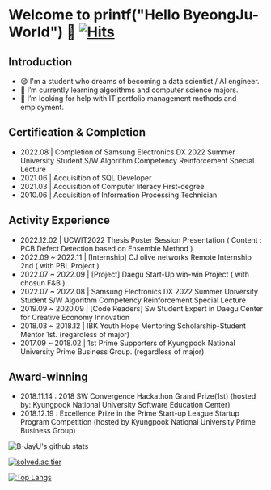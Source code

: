 # Welcome to printf("Hello ByeongJu-World") 👋  [![Hits](https://hits.seeyoufarm.com/api/count/incr/badge.svg?url=https%3A%2F%2Fgithub.com%2FYU-BYEONGJU&count_bg=%23E195EB&title_bg=%23FFF9F9&icon=&icon_color=%23686363&title=hits&edge_flat=false)](https://hits.seeyoufarm.com)

## Introduction 
- 😄 I'm a student who dreams of becoming a data scientist / AI engineer.
- 🔭 I’m currently learning algorithms and computer science majors.
- 🌱 I’m looking for help with IT portfolio management methods and employment.

## Certification & Completion
- 2022.08  | Completion of Samsung Electronics DX 2022 Summer University Student S/W Algorithm Competency Reinforcement Special Lecture
- 2021.06  | Acquisition of SQL Developer
- 2021.03  | Acquisition of Computer literacy First-degree
- 2010.06  | Acquisition of Information Processing Technician

## Activity Experience
- 2022.12.02  | UCWIT2022 Thesis Poster Session Presentation ( Content : PCB Defect Detection based on Ensemble Method )
- 2022.09 ~ 2022.11 | [Internship] CJ olive networks Remote Internship 2nd ( with PBL Project )
- 2022.07 ~ 2022.09 | [Project] Daegu Start-Up win-win Project ( with chosun F&B )
- 2022.07 ~ 2022.08 | Samsung Electronics DX 2022 Summer University Student S/W Algorithm Competency Reinforcement Special Lecture
- 2019.09 ~ 2020.09 | [Code Readers] Sw Student Expert in Daegu Center for Creative Economy Innovation 
- 2018.03 ~ 2018.12 | IBK Youth Hope Mentoring Scholarship-Student Mentor 1st. (regardless of major)
- 2017.09 ~ 2018.02 | 1st Prime Supporters of Kyungpook National University Prime Business Group. (regardless of major) 


## Award-winning
- 2018.11.14 : 2018 SW Convergence Hackathon Grand Prize(1st) (hosted by: Kyungpook National University Software Education Center)
- 2018.12.19 : Excellence Prize in the Prime Start-up League Startup Program Competition (hosted by Kyungpook National University Prime Business Group)

![B-JayU's github stats](https://github-readme-stats.vercel.app/api?username=B-JayU&show_icons=true)


[![solved.ac tier](http://mazassumnida.wtf/api/generate_badge?boj=qudwn8712)](https://solved.ac/qudwn8712)

[![Top Langs](https://github-readme-stats.vercel.app/api/top-langs/?username=B-JayU)](https://github.com/anuraghazra/github-readme-stats)
